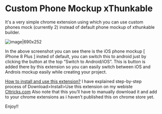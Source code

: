# Custom Phone Mockup xThunkable
It's a very simple chrome extension using which you can use custom phones mock (currently 2) instead of default phone mockup of xthunkable builder.

![image|690x252](https://img.youtube.com/vi/eZ4wugpK63E/maxresdefault.jpg)

In the above screenshot you can see there is the iOS phone mockup [ iPhone 8 Plus ] insted of default, you can switch this to android just by clicking the button at the top “Switch to Android/iOS“. This is button is added there by this extension so you can easily switch between iOS and Androis mockup easily while creating your project.

[How to install and use this extension?](https://cttricks.com/2021/04/14/use-custom-phone-mockup-in-xthunkable-builder/)
I have explained step-by-step process of Download>Install>Use this extension on my webiste [Cttricks.com](https://cttricks.com/2021/04/14/use-custom-phone-mockup-in-xthunkable-builder/) Also note that this you’ll have to manually download it and add to your chrome extensions as i haven’t published this on chrome store yet.

Enjoy!!
